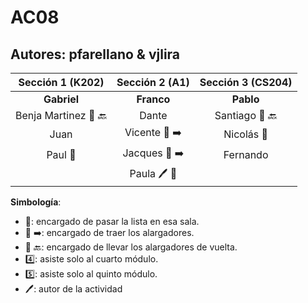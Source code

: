 # AC08

## Autores: pfarellano & vjlira  

|  **Sección 1 (K202)**       |     **Sección 2 (A1)**     |      **Sección 3 (CS204)**    |
|:--------------------------: | :--------------------------: | :--------------------------: |
|  **Gabriel**   |   **Franco**   |      **Pablo**          |
|     Benja Martinez :battery: :back:    |       Dante       |     Santiago :battery: :back:    |
|     Juan     |      Vicente :battery: :arrow_right:       |     Nicolás :book:     |
|     Paul :book:    |       Jacques :battery: :arrow_right:      |     Fernando      |
|          |       Paula :pen: :book:     |           |

**Simbología**:

- :book:: encargado de pasar la lista en esa sala.
- :battery: :arrow_right:: encargado de traer los alargadores.
- :battery: :back:: encargado de llevar los alargadores de vuelta.
- :four:: asiste solo al cuarto módulo.
- :five:: asiste solo al quinto módulo.
- :pen:: autor de la actividad
